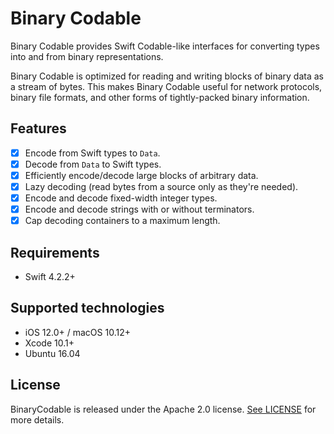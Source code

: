 # Binary Codable

Binary Codable provides Swift Codable-like interfaces for converting types into and from binary representations.

Binary Codable is optimized for reading and writing blocks of binary data as a stream of bytes. This makes Binary Codable useful for network protocols, binary file formats, and other forms of tightly-packed binary information.

## Features

- [x] Encode from Swift types to `Data`.
- [x] Decode from `Data` to Swift types.
- [x] Efficiently encode/decode large blocks of arbitrary data.
- [x] Lazy decoding (read bytes from a source only as they're needed).
- [x] Encode and decode fixed-width integer types.
- [x] Encode and decode strings with or without terminators.
- [x] Cap decoding containers to a maximum length.

## Requirements

- Swift 4.2.2+

## Supported technologies

- iOS 12.0+ / macOS 10.12+
- Xcode 10.1+
- Ubuntu 16.04

## License

BinaryCodable is released under the Apache 2.0 license. [See LICENSE](LICENSE) for more details.

